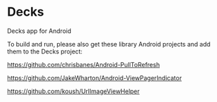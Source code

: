 Decks
=====

Decks app for Android

To build and run, please also get these library Android projects and add them to the Decks project:

https://github.com/chrisbanes/Android-PullToRefresh

https://github.com/JakeWharton/Android-ViewPagerIndicator

https://github.com/koush/UrlImageViewHelper

